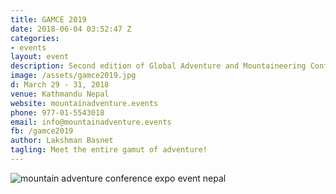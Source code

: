 ```yaml
---
title: GAMCE 2019
date: 2018-06-04 03:52:47 Z
categories:
- events
layout: event
description: Second edition of Global Adventure and Mountaineering Conference and Expo 2019 is scheduled to be held Kathmandu, Nepal from March 29 -31, 2018. | Events in Nepal, Conferene and Exhibition in Nepal
image: /assets/gamce2019.jpg
d: March 29 - 31, 2018
venue: Kathmandu Nepal
website: mountainadventure.events
phone: 977-01-5543018
email: info@mountainadventure.events
fb: /gamce2019
author: Lakshman Basnet
tagling: Meet the entire gamut of adventure!
---
```



<img data-src="/assets/gamce2.jpeg" class="lazyload" alt="mountain adventure conference expo event nepal">

